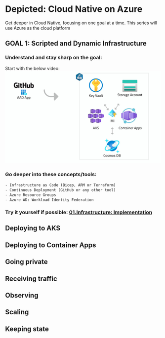 # Depicted: Cloud Native on Azure

Get deeper in Cloud Native, focusing on one goal at a time. This series will use Azure as the cloud platform

## GOAL 1: Scripted and Dynamic Infrastructure


### Understand and stay sharp on the goal:
Start with the below video:
<a href="https://www.youtube.com/watch?v=s6sJ0cZUlV8" target="_blank"><img src="images/infra-workflow.jpg" alt="Ep.1: Infrastructure" /></a>

### Go deeper into these concepts/tools:
    - Infrastructure as Code (Bicep, ARM or Terraform)
    - Continuous Deployment (GitHub or any other tool)
    - Azure Resource Groups
    - Azure AD: Workload Identity Federation

### Try it yourself if possible: [01.Infrastructure: Implementation](01.DeployInfrastructure/README.md)

## Deploying to AKS
## Deploying to Container Apps
## Going private
## Receiving traffic
## Observing
## Scaling
## Keeping state